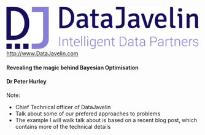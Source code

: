 ![](Slides/assets/DJlogo_alpha.png?raw=true)<!-- .element height="80%" width="80%" -->
<http://www.DataJavelin.com>
#### Revealing the magic behind Bayesian Optimisation
#### Dr Peter Hurley

Note:
* Chief Technical officer of DataJavelin
* Talk about some of our prefered approaches to problems
* The example I will walk talk about is based on a recent blog post, which contains more of the technical details